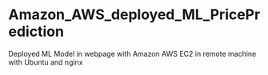 # Amazon_AWS_deployed_ML_PricePrediction
Deployed ML Model in webpage with Amazon AWS EC2 in remote machine with Ubuntu and nginx
